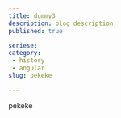 ```yaml
---
title: dummy3
description: blog description
published: true

seriese:
category: 
 - history
 - angular
slug: pekeke

---
```


pekeke